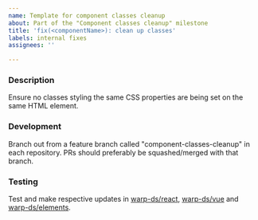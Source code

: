 ```yaml
---
name: Template for component classes cleanup
about: Part of the "Component classes cleanup" milestone
title: 'fix(<componentName>): clean up classes'
labels: internal fixes
assignees: ''

---
```


<!--- Replace `<componentName>` with the actual component name in the title before submitting. --->
<!--- Select WARP under the Project section --->
<!--- Select "Component classes cleanup" under the Milestone section --->

### Description
Ensure no classes styling the same CSS properties are being set on the same HTML element.

### Development
Branch out from a feature branch called "component-classes-cleanup" in each repository. PRs should preferably be squashed/merged with that branch.

### Testing
Test and make respective updates in [warp-ds/react](https://github.com/warp-ds/react), [warp-ds/vue](https://github.com/warp-ds/vue) and [warp-ds/elements](https://github.com/warp-ds/elements).
